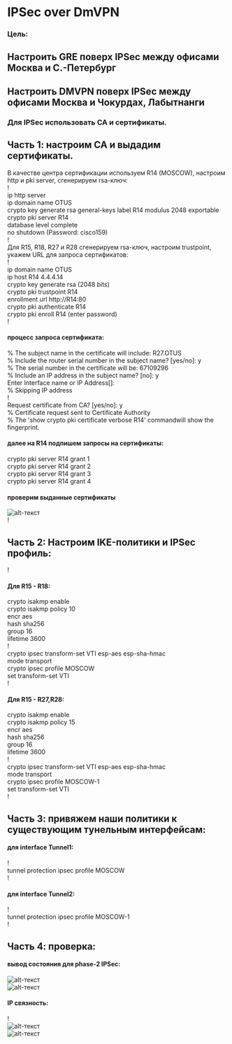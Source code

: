 # IPSec over DmVPN  
### Цель:  
## Настроить GRE поверх IPSec между офисами Москва и С.-Петербург  
## Настроить DMVPN поверх IPSec между офисами Москва и Чокурдах, Лабытнанги  
### Для IPSec использовать CA и сертификаты.  

## Часть 1: настроим СА и выдадим сертификаты.  
В качестве центра сертификации используем R14 (MOSCOW), настроим http и pki server, сгенерируем rsa-ключ:  
!  
ip http server  
ip domain name OTUS  
crypto key generate rsa general-keys label R14 modulus 2048 exportable  
crypto pki server R14  
database level complete  
no shutdown (Password: cisco159)  
!  
Для R15, R18, R27 и R28 сгенерируем rsa-ключ, настроим trustpoint, укажем URL для запроса сертификатов:  
!  
ip domain name OTUS  
ip host R14 4.4.4.14  
crypto key generate rsa (2048 bits)  
crypto pki trustpoint R14  
enrollment url http://R14:80  
crypto pki authenticate R14  
crypto pki enroll R14 (enter password)  
!  
#### процесс запроса сертификата:  
% The subject name in the certificate will include: R27.OTUS  
% Include the router serial number in the subject name? [yes/no]: y  
% The serial number in the certificate will be: 67109296  
% Include an IP address in the subject name? [no]: y  
Enter Interface name or IP Address[]:  
% Skipping IP address  
!  
Request certificate from CA? [yes/no]: y  
% Certificate request sent to Certificate Authority  
% The 'show crypto pki certificate verbose R14' commandwill show the fingerprint.  
#### далее на R14 подпишем запросы на сертификаты:  
crypto pki server R14 grant 1  
crypto pki server R14 grant 2  
crypto pki server R14 grant 3  
crypto pki server R14 grant 4  
#### проверим выданные сертификаты  
![alt-текст](https://github.com/stanlaz/otus_network_engineer/blob/main/Лабораторные%20работы/CERT/R14-CERTIFICATES.png)  
!  
## Часть 2: Настроим IKE-политики и IPSec профиль:  
!  
#### Для R15 - R18:  
crypto isakmp enable  
crypto isakmp policy 10  
 encr aes  
 hash sha256  
 group 16  
 lifetime 3600   
!  
crypto ipsec transform-set VTI esp-aes esp-sha-hmac  
mode transport  
crypto ipsec profile MOSCOW  
set transform-set VTI  
!  
#### Для R15 - R27,R28:  
crypto isakmp enable  
crypto isakmp policy 15  
 encr aes  
 hash sha256  
 group 16  
 lifetime 3600  
!  
crypto ipsec transform-set VTI esp-aes esp-sha-hmac  
mode transport  
crypto ipsec profile MOSCOW-1  
set transform-set VTI  
!  
## Часть 3:  привяжем наши политики к существующим тунельным интерфейсам:  
#### для interface Tunnel1:  
!  
tunnel protection ipsec profile MOSCOW  
!  
#### для interface Tunnel2:  
!  
tunnel protection ipsec profile MOSCOW-1  
!  
## Часть 4: проверка:  
#### вывод состояния для phase-2 IPSec:  
![alt-текст](https://github.com/stanlaz/otus_network_engineer/blob/main/Лабораторные%20работы/CERT/IPSec-SA-R15-R18.png)  
![alt-текст](https://github.com/stanlaz/otus_network_engineer/blob/main/Лабораторные%20работы/CERT/IPSec-SA-R27-R28.png)  
#### IP связность:  
!  
![alt-текст](https://github.com/stanlaz/otus_network_engineer/blob/main/Лабораторные%20работы/CERT/ECHO-VPC7.png)  
![alt-текст](https://github.com/stanlaz/otus_network_engineer/blob/main/Лабораторные%20работы/CERT/TRACE-TO-VPC1.png)  
